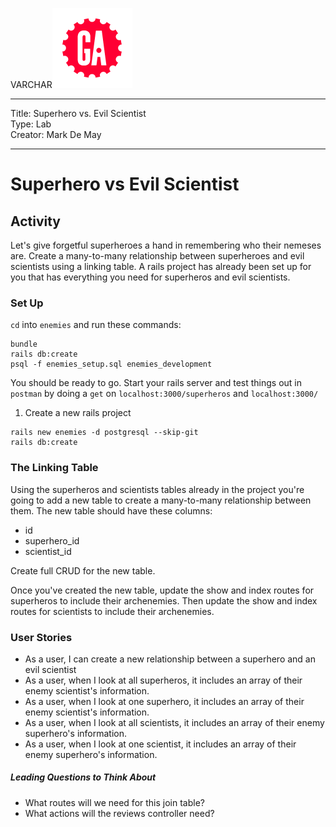 VARCHAR![](/ga_cog.png)

---
Title: Superhero vs. Evil Scientist<br>
Type: Lab<br>
Creator: Mark De May<br>

---

# Superhero vs Evil Scientist

## Activity

Let's give forgetful superheroes a hand in remembering who their nemeses are. Create a many-to-many relationship between superheroes and evil scientists using a linking table. A rails project has already been set up for you that has everything you need for superheros and evil scientists.

### Set Up

`cd` into `enemies` and run these commands:
```
bundle
rails db:create
psql -f enemies_setup.sql enemies_development
```

You should be ready to go. Start your rails server and test things out in `postman` by doing a `get` on `localhost:3000/superheros` and `localhost:3000/`
1. Create a new rails project
```
rails new enemies -d postgresql --skip-git
rails db:create
```

### The Linking Table

Using the superheros and scientists tables already in the project you're going to add a new table to create a many-to-many relationship between them. The new table should have these columns:
  - id
  - superhero_id
  - scientist_id

Create full CRUD for the new table.

Once you've created the new table, update the show and index routes for superheros to include their archenemies. Then update the show and index routes for scientists to include their archenemies.

### User Stories

 - As a user, I can create a new relationship between a superhero and an evil scientist
 - As a user, when I look at all superheros, it includes an array of their enemy scientist's information.
 - As a user, when I look at one superhero, it includes an array of their enemy scientist's information.
 - As a user, when I look at all scientists, it includes an array of their enemy superhero's information.
 - As a user, when I look at one scientist, it includes an array of their enemy superhero's information.

##### Leading Questions to Think About

 - What routes will we need for this join table?
 - What actions will the reviews controller need?
